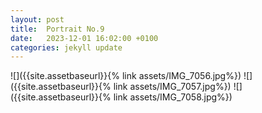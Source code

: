 ```yaml
---
layout: post
title:  Portrait No.9
date:   2023-12-01 16:02:00 +0100
categories: jekyll update
---
```

![]({{site.assetbaseurl}}{% link assets/IMG_7056.jpg%})
![]({{site.assetbaseurl}}{% link assets/IMG_7057.jpg%})
![]({{site.assetbaseurl}}{% link assets/IMG_7058.jpg%})



